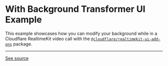 # With Background Transformer UI Example

This example showcases how you can modify your background while in a Cloudflare RealtimeKit video call
with the [`@cloudflare/realtimekit-ui-add-ons`](https://www.npmjs.com/package/@cloudflare/realtimekit-ui-addons) package.

---

[See source](./src/app/app.component.ts)
